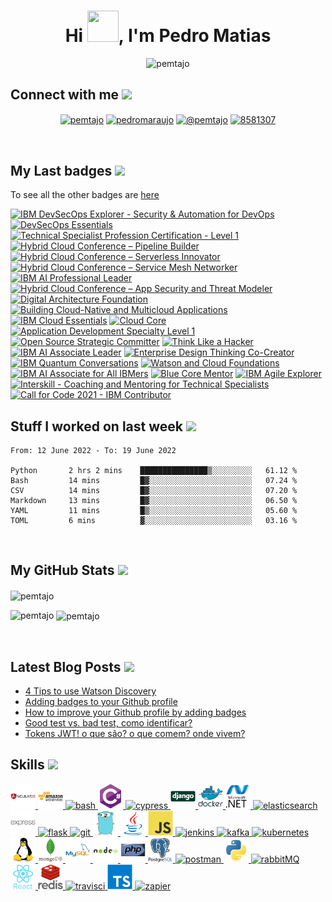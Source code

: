 <h1 align="center">Hi <img src = "https://raw.githubusercontent.com/MartinHeinz/MartinHeinz/master/wave.gif" width="50" height="50">, I'm Pedro Matias</h1>

<p align="center"> <img src="https://komarev.com/ghpvc/?username=pemtajo" alt="pemtajo" /> </p>

<h2> Connect with me <img src='https://raw.githubusercontent.com/ShahriarShafin/ShahriarShafin/main/Assets/handshake.gif' width="100"> </h2>

<p align="center">
<a href="https://dev.to/pemtajo" target="blank"><img align="center" src="https://cdn.jsdelivr.net/npm/simple-icons@3.0.1/icons/dev-dot-to.svg" alt="pemtajo" height="30" width="30" /></a>
<a href="https://linkedin.com/in/pedromaraujo" target="blank"><img align="center" src="https://cdn.jsdelivr.net/npm/simple-icons@3.0.1/icons/linkedin.svg" alt="pedromaraujo" height="30" width="30" /></a>
<a href="https://medium.com/@pemtajo" target="blank"><img align="center" src="https://cdn.jsdelivr.net/npm/simple-icons@3.0.1/icons/medium.svg" alt="@pemtajo" height="30" width="30" /></a>
<a href="https://stackoverflow.com/users/8581307" target="blank"><img align="center" src="https://cdn.jsdelivr.net/npm/simple-icons@3.0.1/icons/stackoverflow.svg" alt="8581307" height="30" width="30" /></a>
</p>

<br />

<h2> My Last badges <img src = "https://media.giphy.com/media/3orifgYbnsq43eFsdO/giphy.gif" width="50"> </h2>

To see all the other badges are [here](https://www.credly.com/users/pemtajo/badges)

<!--START_SECTION:badges-->
[![IBM DevSecOps Explorer - Security & Automation for DevOps](https://images.credly.com/size/100x100/images/673f4bed-428d-42cf-b523-3bf266b2bd8f/DevSecOps.png)](http://www.credly.com/badges/f512ba38-fd6c-4e2a-b037-6843953faf6c "IBM DevSecOps Explorer - Security & Automation for DevOps")
[![DevSecOps Essentials](https://images.credly.com/size/100x100/images/6fcae0c0-78b7-48c5-a414-5d21665b2250/DevSecOps-Essentials.png)](http://www.credly.com/badges/c8b48139-2927-4c5e-a896-0693bb9e3443 "DevSecOps Essentials")
[![Technical Specialist Profession Certification - Level 1](https://images.credly.com/size/100x100/images/af9bdfd9-5722-43a1-8aa9-06cdc5b5bd24/Tech-Spec-Experienced.png)](http://www.credly.com/badges/e53315f5-783c-43a2-b1a8-9a05c117b50d "Technical Specialist Profession Certification - Level 1")
[![Hybrid Cloud Conference – Pipeline Builder](https://images.credly.com/size/100x100/images/47069d6e-35c4-46ce-9cf6-12cc92e09a48/Hybrid_Cloud_Conf_-_Pipeline_Builder.png)](http://www.credly.com/badges/2d769f9e-71a3-4394-8cd5-72247346ac76 "Hybrid Cloud Conference – Pipeline Builder")
[![Hybrid Cloud Conference – Serverless Innovator](https://images.credly.com/size/100x100/images/a7c5d4e5-bba1-4541-9b72-138d75f6fa8b/Hybrid_Cloud_Conf_-_Serverless_Innovator.png)](http://www.credly.com/badges/05d8ba97-cf24-4e94-8846-bfab6f4cea67 "Hybrid Cloud Conference – Serverless Innovator")
[![Hybrid Cloud Conference – Service Mesh Networker](https://images.credly.com/size/100x100/images/236f63f5-b7b6-42e8-8151-cc70f0dc8445/Hybrid_Cloud_Conf_-_Service_Mesh_Networker.png)](http://www.credly.com/badges/e81aeddd-ab7c-4e2a-a478-21971b908c0d "Hybrid Cloud Conference – Service Mesh Networker")
[![IBM AI Professional Leader](https://images.credly.com/size/100x100/images/cb003281-a5cb-444d-8296-87ed0464cf5f/IBM-AI-Professional-Leader.png)](http://www.credly.com/badges/a0eae486-d41c-4751-a34b-d390c92af201 "IBM AI Professional Leader")
[![Hybrid Cloud Conference – App Security and Threat Modeler](https://images.credly.com/size/100x100/images/f93b9f99-8d58-431e-82a6-a44c3ab7e668/Hybrid_Cloud_Conf_-_App_Sec_and_Threat_Modler.png)](http://www.credly.com/badges/f291e9a4-0d8d-4121-aa58-1a5914d8feba "Hybrid Cloud Conference – App Security and Threat Modeler")
[![Digital Architecture Foundation](https://images.credly.com/size/100x100/images/a3e393a9-f8f7-4c17-aa97-25fe413e2a5e/Digital-Architecture-Foundation.png)](http://www.credly.com/badges/2d5579dd-c9fd-4782-a01e-e326bf5f6107 "Digital Architecture Foundation")
[![Building Cloud-Native and Multicloud Applications](https://images.credly.com/size/100x100/images/60cc2ff2-e79e-441b-9d9c-4d6fedf81193/Building_Cloud-Native_and_Multicloud_Apps.png)](http://www.credly.com/badges/ffe671c0-05bb-41c3-a19f-d5542705ab21 "Building Cloud-Native and Multicloud Applications")
[![IBM Cloud Essentials](https://images.credly.com/size/100x100/images/58e2cad5-5551-44a6-8285-06d6a4aa9cb3/IBM_Cloud_Essentials.png)](http://www.credly.com/badges/d58d1ef9-da50-49df-bd3d-78067db4c9de "IBM Cloud Essentials")
[![Cloud Core](https://images.credly.com/size/100x100/images/b0607951-b6f7-47d0-af16-7112971ab2ef/Cloud_Core_-_Developer_Skills_Network_-_v3.png)](http://www.credly.com/badges/9ba5d062-f0bc-4b44-96eb-3f7b400be24f "Cloud Core")
[![Application Development Specialty Level 1](https://images.credly.com/size/100x100/images/221ed70e-0e4b-4cd4-8ad5-9ab6d54bec39/Application-Development-Specialty-Intermediate.png)](http://www.credly.com/badges/b66c9738-e0f7-4f91-934f-01749f89cca2 "Application Development Specialty Level 1")
[![Open Source Strategic Committer](https://images.credly.com/size/100x100/images/b6df1cbb-2ade-464c-9924-7ffb3fec3f6c/Open-Source-Strategic-Committer.png)](http://www.credly.com/badges/7cb20fe2-28a9-499f-b054-3f151c9e2e75 "Open Source Strategic Committer")
[![Think Like a Hacker](https://images.credly.com/size/100x100/images/fb49de32-6a4c-4850-97cc-942b638ae4c3/Think-LIke-a-Hacker.png)](http://www.credly.com/badges/b512d99e-92f7-476a-b1ba-710111fbcd30 "Think Like a Hacker")
[![IBM AI Associate Leader](https://images.credly.com/size/100x100/images/4b2792a2-3339-4169-88ea-9ede13358440/IBM-AI-Associate-Leader.png)](http://www.credly.com/badges/f79b0efc-9136-480a-b2b7-abc5ace6e908 "IBM AI Associate Leader")
[![Enterprise Design Thinking Co-Creator](https://images.credly.com/size/100x100/images/2700b813-82b8-4232-9b36-5dcd5cd24584/Badges_v8-08_Co-Creator.png)](http://www.credly.com/badges/73250c86-c61f-47d6-b3ec-c035516f58f0 "Enterprise Design Thinking Co-Creator")
[![IBM Quantum Conversations](https://images.credly.com/size/100x100/images/18cfda79-63fc-4a6d-a96c-2ffc9887cd3c/IBM-Quantum-Conversations.png)](http://www.credly.com/badges/ef86ea89-cd1a-450d-a3b3-106b22936992 "IBM Quantum Conversations")
[![Watson and Cloud Foundations](https://images.credly.com/size/100x100/images/53608ce6-a597-40fa-a42d-d243b3ecfba4/Watson_and_Cloud_Foundations.png)](http://www.credly.com/badges/63c38ffc-c9d1-43e7-955a-0b46b2c4e5ea "Watson and Cloud Foundations")
[![IBM AI Associate for All IBMers](https://images.credly.com/size/100x100/images/4e05e7e2-bc65-4a0f-a73d-7ef4ce8505c7/AI-for-All.png)](http://www.credly.com/badges/47efa14c-83f8-49ab-9c56-1cdac0f749d7 "IBM AI Associate for All IBMers")
[![Blue Core Mentor](https://images.credly.com/size/100x100/images/5fc0a9df-5ff7-4bcd-8eb8-5bf512eb3a0c/Blue-Core-Mentor.png)](http://www.credly.com/badges/4f99f67a-d600-42a5-8163-67e732db2b3c "Blue Core Mentor")
[![IBM Agile Explorer](https://images.credly.com/size/100x100/images/a972f054-be07-4845-85c7-95c8d11852f5/IBM-Agile-Explorer.png)](http://www.credly.com/badges/900a2dc6-5f67-4cde-960d-e40c49d5ea16 "IBM Agile Explorer")
[![Interskill - Coaching and Mentoring for Technical Specialists](https://images.credly.com/size/100x100/images/ca34a079-0c47-498d-950e-6d634b6340bf/Interskill_-_Prof_Dev_-_Coach_Mentoring_for_Tech_Specialists.png)](http://www.credly.com/badges/debc3eba-c526-4734-9735-25c2d2be7451 "Interskill - Coaching and Mentoring for Technical Specialists")
[![Call for Code 2021 - IBM Contributor](https://images.credly.com/size/100x100/images/9ed3a9b0-4b18-47d0-849a-9992acab022a/Call-for-code-2021.png)](http://www.credly.com/badges/b65fd1d2-35e6-44d3-95db-eb4f780ace59 "Call for Code 2021 - IBM Contributor")
<!--END_SECTION:badges-->

<h2> Stuff I worked on last week  <img src = "https://media1.giphy.com/media/JZ40cnfnN11KycrvMF/giphy.gif?cid=ecf05e47a0n3gi1bfqntqmob8g9aid1oyj2wr3ds3mg700bl&rid=giphy.gif" width="40"> </h2>


<!--START_SECTION:waka-->

```text
From: 12 June 2022 - To: 19 June 2022

Python       2 hrs 2 mins    ███████████████▒░░░░░░░░░   61.12 %
Bash         14 mins         █▓░░░░░░░░░░░░░░░░░░░░░░░   07.24 %
CSV          14 mins         █▓░░░░░░░░░░░░░░░░░░░░░░░   07.20 %
Markdown     13 mins         █▓░░░░░░░░░░░░░░░░░░░░░░░   06.50 %
YAML         11 mins         █▒░░░░░░░░░░░░░░░░░░░░░░░   05.60 %
TOML         6 mins          ▓░░░░░░░░░░░░░░░░░░░░░░░░   03.16 %
```

<!--END_SECTION:waka-->

<br />

<h2> My GitHub Stats <img src='https://media1.giphy.com/media/du3J3cXyzhj75IOgvA/giphy.gif?cid=ecf05e47x2g034i9pzwtzzsd3xgg2w9nr94t4tflbbgo3008&rid=giphy.gif' width="40"> </h2>

<p><img align="center" src="https://github-readme-streak-stats.herokuapp.com/?user=pemtajo&theme=dark" alt="pemtajo" /></p>

<p><img align="left" src="https://github-readme-stats.vercel.app/api/top-langs?username=pemtajo&show_icons=true&locale=en&layout=compact&theme=dark" alt="pemtajo" /></p>

<p>&nbsp;<img align="center" src="https://github-readme-stats.vercel.app/api?username=pemtajo&show_icons=true&locale=en&theme=dark" alt="pemtajo" /></p>

<br />

<h2> Latest Blog Posts <img src = "https://media.giphy.com/media/inlGp1wGqBog2cVw5y/giphy.gif" width="40"> </h2>

<!-- BLOG-POST-LIST:START -->
- [4 Tips to use Watson Discovery](https://pemtajo.medium.com/4-tips-to-use-watson-discovery-802f3c568315?source=rss-bb908bda42e------2)
- [Adding badges to your Github profile](https://dev.to/pemtajo/how-to-improve-your-github-profile-by-adding-badges-gib)
- [How to improve your Github profile by adding badges](https://pemtajo.medium.com/how-to-improve-your-github-profile-by-adding-badges-2c10363f4f9a?source=rss-bb908bda42e------2)
- [Good test vs. bad test, como identificar?](https://medium.com/devorando/good-test-bad-test-como-identificar-ffd1d43ca034?source=rss-bb908bda42e------2)
- [Tokens JWT! o que são? o que comem? onde vivem?](https://medium.com/devorando/tokens-jwt-o-que-s%C3%A3o-o-que-comem-onde-vivem-f4e85ad37876?source=rss-bb908bda42e------2)
<!-- BLOG-POST-LIST:END -->

<h2> Skills <img src = "https://media2.giphy.com/media/QssGEmpkyEOhBCb7e1/giphy.gif?cid=ecf05e47a0n3gi1bfqntqmob8g9aid1oyj2wr3ds3mg700bl&rid=giphy.gif" width="32"> </h2>

<p align="left"> <a href="https://angular.io" target="_blank"> <img src="https://raw.githubusercontent.com/devicons/devicon/master/icons/angularjs/angularjs-original-wordmark.svg" alt="angularjs" width="40" height="40"/> </a> <a href="https://aws.amazon.com" target="_blank"> <img src="https://raw.githubusercontent.com/devicons/devicon/master/icons/amazonwebservices/amazonwebservices-original-wordmark.svg" alt="aws" width="40" height="40"/> </a> <a href="https://www.gnu.org/software/bash/" target="_blank"> <img src="https://www.vectorlogo.zone/logos/gnu_bash/gnu_bash-icon.svg" alt="bash" width="40" height="40"/> </a> <a href="https://www.w3schools.com/cs/" target="_blank"> <img src="https://raw.githubusercontent.com/devicons/devicon/master/icons/csharp/csharp-original.svg" alt="csharp" width="40" height="40"/> </a> <a href="https://www.cypress.io" target="_blank"> <img src="https://raw.githubusercontent.com/simple-icons/simple-icons/6e46ec1fc23b60c8fd0d2f2ff46db82e16dbd75f/icons/cypress.svg" alt="cypress" width="40" height="40"/> </a> <a href="https://www.djangoproject.com/" target="_blank"> <img src="https://raw.githubusercontent.com/devicons/devicon/master/icons/django/django-original.svg" alt="django" width="40" height="40"/> </a> <a href="https://www.docker.com/" target="_blank"> <img src="https://raw.githubusercontent.com/devicons/devicon/master/icons/docker/docker-original-wordmark.svg" alt="docker" width="40" height="40"/> </a> <a href="https://dotnet.microsoft.com/" target="_blank"> <img src="https://raw.githubusercontent.com/devicons/devicon/master/icons/dot-net/dot-net-original-wordmark.svg" alt="dotnet" width="40" height="40"/> </a> <a href="https://www.elastic.co" target="_blank"> <img src="https://www.vectorlogo.zone/logos/elastic/elastic-icon.svg" alt="elasticsearch" width="40" height="40"/> </a> <a href="https://expressjs.com" target="_blank"> <img src="https://raw.githubusercontent.com/devicons/devicon/master/icons/express/express-original-wordmark.svg" alt="express" width="40" height="40"/> </a> <a href="https://flask.palletsprojects.com/" target="_blank"> <img src="https://www.vectorlogo.zone/logos/pocoo_flask/pocoo_flask-icon.svg" alt="flask" width="40" height="40"/> </a> <a href="https://git-scm.com/" target="_blank"> <img src="https://www.vectorlogo.zone/logos/git-scm/git-scm-icon.svg" alt="git" width="40" height="40"/> </a> <a href="https://golang.org" target="_blank"> <img src="https://raw.githubusercontent.com/devicons/devicon/master/icons/go/go-original.svg" alt="go" width="40" height="40"/> </a> <a href="https://www.java.com" target="_blank"> <img src="https://raw.githubusercontent.com/devicons/devicon/master/icons/java/java-original.svg" alt="java" width="40" height="40"/> </a> <a href="https://developer.mozilla.org/en-US/docs/Web/JavaScript" target="_blank"> <img src="https://raw.githubusercontent.com/devicons/devicon/master/icons/javascript/javascript-original.svg" alt="javascript" width="40" height="40"/> </a> <a href="https://www.jenkins.io" target="_blank"> <img src="https://www.vectorlogo.zone/logos/jenkins/jenkins-icon.svg" alt="jenkins" width="40" height="40"/> </a> <a href="https://kafka.apache.org/" target="_blank"> <img src="https://www.vectorlogo.zone/logos/apache_kafka/apache_kafka-icon.svg" alt="kafka" width="40" height="40"/> </a> <a href="https://kubernetes.io" target="_blank"> <img src="https://www.vectorlogo.zone/logos/kubernetes/kubernetes-icon.svg" alt="kubernetes" width="40" height="40"/> </a> <a href="https://www.linux.org/" target="_blank"> <img src="https://raw.githubusercontent.com/devicons/devicon/master/icons/linux/linux-original.svg" alt="linux" width="40" height="40"/> </a> <a href="https://www.mongodb.com/" target="_blank"> <img src="https://raw.githubusercontent.com/devicons/devicon/master/icons/mongodb/mongodb-original-wordmark.svg" alt="mongodb" width="40" height="40"/> </a> <a href="https://www.mysql.com/" target="_blank"> <img src="https://raw.githubusercontent.com/devicons/devicon/master/icons/mysql/mysql-original-wordmark.svg" alt="mysql" width="40" height="40"/> </a> <a href="https://nodejs.org" target="_blank"> <img src="https://raw.githubusercontent.com/devicons/devicon/master/icons/nodejs/nodejs-original-wordmark.svg" alt="nodejs" width="40" height="40"/> </a> <a href="https://www.php.net" target="_blank"> <img src="https://raw.githubusercontent.com/devicons/devicon/master/icons/php/php-original.svg" alt="php" width="40" height="40"/> </a> <a href="https://www.postgresql.org" target="_blank"> <img src="https://raw.githubusercontent.com/devicons/devicon/master/icons/postgresql/postgresql-original-wordmark.svg" alt="postgresql" width="40" height="40"/> </a> <a href="https://postman.com" target="_blank"> <img src="https://www.vectorlogo.zone/logos/getpostman/getpostman-icon.svg" alt="postman" width="40" height="40"/> </a> <a href="https://www.python.org" target="_blank"> <img src="https://raw.githubusercontent.com/devicons/devicon/master/icons/python/python-original.svg" alt="python" width="40" height="40"/> </a> <a href="https://www.rabbitmq.com" target="_blank"> <img src="https://www.vectorlogo.zone/logos/rabbitmq/rabbitmq-icon.svg" alt="rabbitMQ" width="40" height="40"/> </a> <a href="https://reactjs.org/" target="_blank"> <img src="https://raw.githubusercontent.com/devicons/devicon/master/icons/react/react-original-wordmark.svg" alt="react" width="40" height="40"/> </a> <a href="https://redis.io" target="_blank"> <img src="https://raw.githubusercontent.com/devicons/devicon/master/icons/redis/redis-original-wordmark.svg" alt="redis" width="40" height="40"/> </a> <a href="https://travis-ci.org" target="_blank"> <img src="https://www.vectorlogo.zone/logos/travis-ci/travis-ci-icon.svg" alt="travisci" width="40" height="40"/> </a> <a href="https://www.typescriptlang.org/" target="_blank"> <img src="https://raw.githubusercontent.com/devicons/devicon/master/icons/typescript/typescript-original.svg" alt="typescript" width="40" height="40"/> </a> <a href="https://zapier.com" target="_blank"> <img src="https://www.vectorlogo.zone/logos/zapier/zapier-icon.svg" alt="zapier" width="40" height="40"/> </a> </p>
